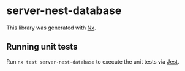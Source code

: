 # server-nest-database

This library was generated with [Nx](https://nx.dev).

## Running unit tests

Run `nx test server-nest-database` to execute the unit tests via [Jest](https://jestjs.io).
